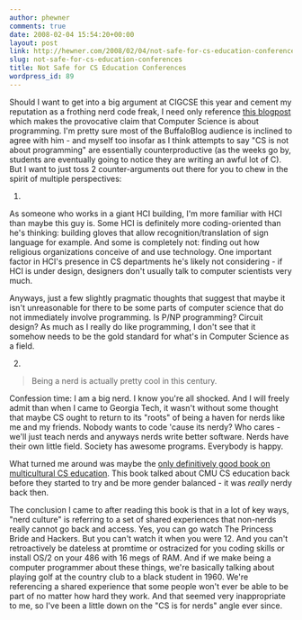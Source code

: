 ```yaml
---
author: phewner
comments: true
date: 2008-02-04 15:54:20+00:00
layout: post
link: http://hewner.com/2008/02/04/not-safe-for-cs-education-conferences/
slug: not-safe-for-cs-education-conferences
title: Not Safe for CS Education Conferences
wordpress_id: 89
---
```


Should I want to get into a big argument at CIGCSE this year and cement my reputation as a frothing nerd code freak, I need only reference [this blogpost](http://technically.us/code/x/the-nerd-factor-is-huge/) which makes the provocative claim that Computer Science is about programming.  I'm pretty sure most of the BuffaloBlog audience is inclined to agree with him - and myself too insofar as I think attempts to say "CS is not about programming" are essentially counterproductive (as the weeks go by, students are eventually going to notice they are writing an awful lot of C).  But I want to just toss 2 counter-arguments out there for you to chew in the spirit of multiple perspectives:



  1. 
As someone who works in a giant HCI building, I'm more familiar with HCI than maybe this guy is.  Some HCI is definitely more coding-oriented than he's thinking: building gloves that allow recognition/translation of sign language for example.  And some is completely not: finding out how religious organizations conceive of and use technology.  One important factor in HCI's presence in CS departments he's likely not considering - if HCI is under design, designers don't usually talk to computer scientists very much.

Anyways, just a few slightly pragmatic thoughts that suggest that maybe it isn't unreasonable for there to be some parts of computer science that do not immediately involve programming.  Is P/NP programming?  Circuit design?  As much as I really do like programming, I don't see that it somehow needs to be the gold standard for what's in Computer Science as a field.


  2. 


<blockquote>
Being a nerd is actually pretty cool in this century.
</blockquote>


Confession time: I am a big nerd.  I know you're all shocked.  And I will freely admit than when I came to Georgia Tech, it wasn't without some thought that maybe CS ought to return to its "roots" of being a haven for nerds like me and my friends.  Nobody wants to code 'cause its nerdy? Who cares - we'll just teach nerds and anyways nerds write better software.  Nerds have their own little field.  Society has awesome programs.  Everybody is happy.

What turned me around was maybe the [only definitively good book on multicultural CS education](http://www.amazon.com/Unlocking-Clubhouse-Computing-Jane-Margolis).  This book talked about CMU CS education back before they started to try and be more gender balanced - it was *really* nerdy back then.

The conclusion I came to after reading this book is that in a lot of key ways, "nerd culture" is referring to a set of shared experiences that non-nerds really cannot go back and access.  Yes, you can go watch The Princess Bride and Hackers.  But you can't watch it when you were 12.  And you can't retroactively be dateless at promtime or ostracized for you coding skills or install OS/2 on your 486 with 16 megs of RAM.  And if we make being a computer programmer about these things, we're basically talking about playing golf at the country club to a black student in 1960.  We're referencing a shared experience that some people won't ever be able to be part of no matter how hard they work.  And that seemed very inappropriate to me, so I've been a little down on the "CS is for nerds" angle ever since.



